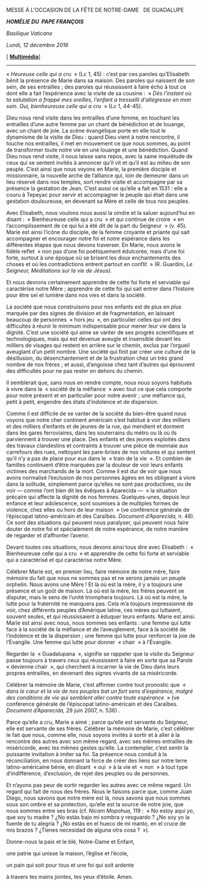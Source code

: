 MESSE À L'OCCASION DE LA FÊTE DE NOTRE-DAME   DE GUADALUPE

***HOMÉLIE DU  PAPE FRANÇOIS***

*Basilique Vaticane*

*Lundi, 12 décembre 2016*

[ **[Multimédia](http://w2.vatican.va/content/francesco/fr/events/event.dir.html/content/vaticanevents/fr/2016/12/12/messa-mariadiguadalupe.html)**]

* * *

« *Heureuse celle qui a cru*  » (Lc 1, 45) : c’est par ces paroles qu’Elisabeth bénit la présence de Marie dans sa maison. Des paroles qui naissent de son sein, de ses entrailles ; des paroles qui réussissent à faire écho à tout ce dont elle a fait l’expérience avec la visite de sa cousine :  « *Dès l’instant où ta salutation a frappé mes oreilles, l’enfant a tressailli d'allégresse en mon sein. Oui, bienheureuse celle qui a cru*  » (Lc 1, 44-45).

Dieu nous rend visite dans les entrailles d’une femme, en touchant les entrailles d’une autre femme par un chant de bénédiction et de louange, avec un chant de joie. La scène évangélique porte en elle tout le dynamisme de la visite de Dieu : quand Dieu vient à notre rencontre, il touche nos entrailles, il met en mouvement ce que nous sommes, au point de transformer toute notre vie en une louange et une bénédiction. Quand Dieu nous rend visite, il nous laisse sans repos, avec la saine inquiétude de ceux qui se sentent invités à annoncer qu’il vit et qu’il est au milieu de son peuple. C’est ainsi que nous voyons en Marie, la première disciple et missionnaire, la nouvelle arche de l’alliance qui, loin de demeurer dans un lieu réservé dans nos temples, sort rendre visite et accompagne par sa présence la gestation de Jean. C’est aussi ce qu’elle a fait en 1531 : elle a couru à Tepeyac pour servir et accompagner le peuple qui était dans une gestation douloureuse, en devenant sa Mère et celle de tous nos peuples.

Avec Elisabeth, nous voulons nous aussi la oindre et la saluer aujourd’hui en disant :  « Bienheureuse celle qui a cru  » et qui continue de croire  « en l’accomplissement de ce qui lui a été dit de la part du Seigneur  » (v. 45). Marie est ainsi l’icône du disciple, de la femme croyante et priante qui sait accompagner et encourager notre foi et notre espérance dans les différentes étapes que nous devons traverser. En Marie, nous avons le fidèle reflet  « non pas d’une foi poétiquement édulcorée, mais d’une foi forte, surtout à une époque où se brisent les doux enchantements des choses et où les contradictions entrent partout en conflit  » (R. Guardini, *Le Seigneur, Méditations sur la vie de Jésus).*

Et nous devrons certainement apprendre de cette foi forte et serviable qui caractérise notre Mère ; apprendre de cette foi qui sait entrer dans l’histoire pour être sel et lumière dans nos vies et dans la société.

La société que nous construisons pour nos enfants est de plus en plus marquée par des signes de division et de fragmentation, en laissant beaucoup de personnes  « hors jeu  », en particulier celles qui ont des difficultés à réunir le minimum indispensable pour mener leur vie dans la dignité. C’est une société qui aime se vanter de ses progrès scientifiques et technologiques, mais qui est devenue aveugle et insensible devant les milliers de visages qui restent en arrière sur le chemin, exclus par l’orgueil aveuglant d’un petit nombre. Une société qui finit par créer une culture de la désillusion, du désenchantement et de la frustration chez un très grand nombre de nos frères ; et aussi, d’angoisse chez tant d’autres qui éprouvent des difficultés pour ne pas rester en dehors du chemin.

Il semblerait que, sans nous en rendre compte, nous nous soyons habitués à vivre dans la  « société de la méfiance  » avec tout ce que cela comporte pour notre présent et en particulier pour notre avenir ; une méfiance qui, petit à petit, engendre des états d’indolence et de dispersion.

Comme il est difficile de se vanter de la société du bien-être quand nous voyons que notre cher continent américain s’est habitué à voir des milliers et des milliers d’enfants et de jeunes de la rue, qui mendient et dorment dans les gares ferroviaires, dans les souterrains du métro ou là où ils parviennent à trouver une place. Des enfants et des jeunes exploités dans des travaux clandestins et contraints à trouver une pièce de monnaie aux carrefours des rues, nettoyant les pare-brises de nos voitures et qui sentent qu’il n’y a pas de place pour eux dans le  « train de la vie  ». Et combien de familles continuent d’être marquées par la douleur de voir leurs enfants victimes des marchands de la mort. Comme il est dur de voir que nous avons normalisé l’exclusion de nos personnes âgées en les obligeant à vivre dans la solitude, simplement parce qu’elles ne sont pas productives, ou de voir — comme l’ont bien dit les évêques à Aparecida —  « la situation précaire qui affecte la dignité de nos femmes. Quelques-unes, depuis leur enfance et leur adolescence, sont soumises à de multiples formes de violence, chez elles ou hors de leur maison  » (ve conférence générale de l’épiscopat latino-américain et des Caraïbes. *Document d’Aparecida,* n. 48). Ce sont des situations qui peuvent nous paralyser, qui peuvent nous faire douter de notre foi et spécialement de notre espérance, de notre manière de regarder et d’affronter l’avenir.

Devant toutes ces situations, nous devons ainsi tous dire avec Elisabeth :  « Bienheureuse celle qui a cru  » et apprendre de cette foi forte et serviable qui a caractérisé et qui caractérise notre Mère.

Célébrer Marie est, en premier lieu, faire mémoire de notre mère, faire mémoire du fait que nous ne sommes pas et ne serons jamais un peuple orphelin. Nous avons une Mère ! Et là où est la mère, il y a toujours une présence et un goût de maison. Là où est la mère, les frères peuvent se disputer, mais le sens de l’unité triomphera toujours. Là où est la mère, la lutte pour la fraternité ne manquera pas. Cela m’a toujours impressionné de voir, chez différents peuples d’Amérique latine, ces mères qui luttaient, souvent seules, et qui réussissaient à éduquer leurs enfants. Marie est ainsi. Marie est ainsi avec nous, nous sommes ses enfants : une femme qui lutte face à la société de la méfiance et de l’aveuglement, face à la société de l’indolence et de la dispersion ; une femme qui lutte pour renforcer la joie de l’Évangile. Une femme qui lutte pour donner  « chair  » à l’Évangile.

Regarder la  « Guadalupana  », signifie se rappeler que la visite du Seigneur passe toujours à travers ceux qui réussissent à faire en sorte que sa Parole  « devienne chair  », qui cherchent à incarner la vie de Dieu dans leurs propres entrailles, en devenant des signes vivants de sa miséricorde.

Célébrer la mémoire de Marie, c’est affirmer contre tout pronostic que  « *dans le cœur et la vie de nos peuples bat un fort sens d’espérance, malgré des conditions de vie qui semblent aller contre toute espérance*  » (ve conférence générale de l’épiscopat latino-américain et des Caraïbes. *Document d’Aparecida,* 29 juin 2007, n. 536) *.*

Parce qu’elle a cru, Marie a aimé ; parce qu’elle est servante du Seigneur, elle est servante de ses frères. Célébrer la mémoire de Marie, c’est célébrer le fait que nous, comme elle, nous soyons invités à sortir et à aller à la rencontre des autres avec son même regard, avec ses mêmes entrailles de miséricorde, avec les mêmes gestes qu’elle. La contempler, c’est sentir la puissante invitation à imiter sa foi. Sa présence nous conduit à la réconciliation, en nous donnant la force de créer des liens sur notre terre latino-américaine bénie, en disant  « oui  » à la vie et  « non  » à tout type d’indifférence, d’exclusion, de rejet des peuples ou de personnes.

Et n’ayons pas peur de sortir regarder les autres avec ce même regard. Un regard qui fait de nous des frères. Nous le faisons parce que, comme Juan Diego, nous savons que notre mère est là, nous savons que nous sommes sous son ombre et sa protection, qu’elle est la source de notre joie, que nous sommes entre ses bras (cf. *Nicam Mopohua*, 119 :  « No estoy aquí yo, que soy tu madre ? ¿No estás bajo mi sombra y resguardo ? ¿No soy yo la fuente de tu alegría ? ¿No estás en el hueco de mi manto, en el cruce de mis brazos ? ¿Tienes necesidad de alguna otra cosa ?  »).

Donne-nous la paix et le blé, Notre-Dame et Enfant,

une patrie qui unisse la maison, l’église et l’école,

un pain qui soit pour tous et une foi qui soit ardente

à travers tes mains jointes, tes yeux d’étoile. Amen.